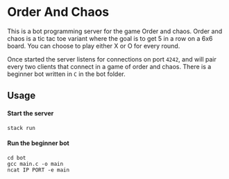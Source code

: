 # Order And Chaos

This is a bot programming server for the game Order and chaos. Order and chaos is a tic tac toe variant where the goal is to get 5 in a row on a 6x6 board. You can choose to play either X or O for every round.

Once started the server listens for connections on port `4242`, and will pair every two clients that connect in a game of order and chaos. There is a beginner bot written in `C` in the bot folder.


## Usage

#### Start the server
```
stack run
```

#### Run the beginner bot
```
cd bot
gcc main.c -o main
ncat IP PORT -e main
```

